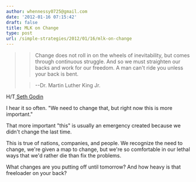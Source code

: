 ```yaml
---
author: whennessy0725@gmail.com
date: '2012-01-16 07:15:42'
draft: false
title: MLK on Change
type: post
url: /simple-strategies/2012/01/16/mlk-on-change
---
```





<blockquote> 

> 
> Change does not roll in on the wheels of inevitability, but comes through continuous struggle. And so we must straighten our backs and work for our freedom. A man can't ride you unless your back is bent.
> 
> 

> 
> --Dr. Martin Luther King Jr.
> 
> 
</blockquote>




H/T[ Seth Godin](http://sethgodin.typepad.com/seths_blog/2012/01/straight-up.html)




I hear it so often.  "We need to change that, but right now this is more important."




That more important "this" is usually an emergency created because we didn't change the last time. 




This is true of nations, companies, and people.  We recognize the need to change, we're given a map to change, but we're so comfortable in our lethal ways that we'd rather die than fix the problems.




What changes are you putting off until tomorrow? And how heavy is that freeloader on your back?



